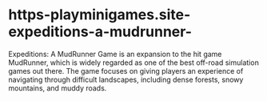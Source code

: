 # https-playminigames.site-expeditions-a-mudrunner-
Expeditions: A MudRunner Game is an expansion to the hit game MudRunner, which is widely regarded as one of the best off-road simulation games out there. The game focuses on giving players an experience of navigating through difficult landscapes, including dense forests, snowy mountains, and muddy roads. 
